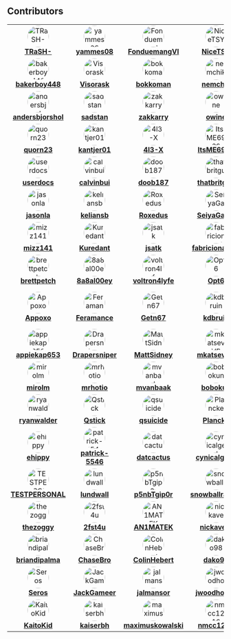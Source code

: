 ## Contributors

<!-- readme: contributors -start -->
<table style="width: 100%;">
<tr>    
    <td align="center">
            <img src="https://avatars.githubusercontent.com/u/6155095?v=4&v=4" style="width: 50px; border-radius: 50%;" alt="TRaSH-"/>
            <br />
            <b><a href="https://github.com/TRaSH-">TRaSH-</a></b>
    </td>    
    <td align="center">
            <img src="https://avatars.githubusercontent.com/u/111231042?v=4&v=4" style="width: 50px; border-radius: 50%;" alt="yammes08"/>
            <br />
            <b><a href="https://github.com/yammes08">yammes08</a></b>
    </td>    
    <td align="center">
            <img src="https://avatars.githubusercontent.com/u/15520607?v=4&v=4" style="width: 50px; border-radius: 50%;" alt="FonduemangVI"/>
            <br />
            <b><a href="https://github.com/FonduemangVI">FonduemangVI</a></b>
    </td>    
    <td align="center">
            <img src="https://avatars.githubusercontent.com/u/38940602?v=4&v=4" style="width: 50px; border-radius: 50%;" alt="NiceTSY"/>
            <br />
            <b><a href="https://github.com/NiceTSY">NiceTSY</a></b>
    </td>    
    <td align="center">
            <img src="https://avatars.githubusercontent.com/u/47067662?v=4&v=4" style="width: 50px; border-radius: 50%;" alt="nuxencs"/>
            <br />
            <b><a href="https://github.com/nuxencs">nuxencs</a></b>
    </td>
</tr>
<tr>    
    <td align="center">
            <img src="https://avatars.githubusercontent.com/u/55419169?v=4&v=4" style="width: 50px; border-radius: 50%;" alt="bakerboy448"/>
            <br />
            <b><a href="https://github.com/bakerboy448">bakerboy448</a></b>
    </td>    
    <td align="center">
            <img src="https://avatars.githubusercontent.com/u/54461452?v=4&v=4" style="width: 50px; border-radius: 50%;" alt="Visorask"/>
            <br />
            <b><a href="https://github.com/Visorask">Visorask</a></b>
    </td>    
    <td align="center">
            <img src="https://avatars.githubusercontent.com/u/7511367?v=4&v=4" style="width: 50px; border-radius: 50%;" alt="bokkoman"/>
            <br />
            <b><a href="https://github.com/bokkoman">bokkoman</a></b>
    </td>    
    <td align="center">
            <img src="https://avatars.githubusercontent.com/u/725456?v=4&v=4" style="width: 50px; border-radius: 50%;" alt="nemchik"/>
            <br />
            <b><a href="https://github.com/nemchik">nemchik</a></b>
    </td>    
    <td align="center">
            <img src="https://avatars.githubusercontent.com/u/39887349?v=4&v=4" style="width: 50px; border-radius: 50%;" alt="rg9400"/>
            <br />
            <b><a href="https://github.com/rg9400">rg9400</a></b>
    </td>
</tr>
<tr>    
    <td align="center">
            <img src="https://avatars.githubusercontent.com/u/161516010?v=4&v=4" style="width: 50px; border-radius: 50%;" alt="andersbjorshol"/>
            <br />
            <b><a href="https://github.com/andersbjorshol">andersbjorshol</a></b>
    </td>    
    <td align="center">
            <img src="https://avatars.githubusercontent.com/u/76420253?v=4&v=4" style="width: 50px; border-radius: 50%;" alt="sadstan"/>
            <br />
            <b><a href="https://github.com/sadstan">sadstan</a></b>
    </td>    
    <td align="center">
            <img src="https://avatars.githubusercontent.com/u/123845855?v=4&v=4" style="width: 50px; border-radius: 50%;" alt="zakkarry"/>
            <br />
            <b><a href="https://github.com/zakkarry">zakkarry</a></b>
    </td>    
    <td align="center">
            <img src="https://avatars.githubusercontent.com/u/4283702?v=4&v=4" style="width: 50px; border-radius: 50%;" alt="owine"/>
            <br />
            <b><a href="https://github.com/owine">owine</a></b>
    </td>    
    <td align="center">
            <img src="https://avatars.githubusercontent.com/u/1768054?v=4&v=4" style="width: 50px; border-radius: 50%;" alt="rcdailey"/>
            <br />
            <b><a href="https://github.com/rcdailey">rcdailey</a></b>
    </td>
</tr>
<tr>    
    <td align="center">
            <img src="https://avatars.githubusercontent.com/u/6703012?v=4&v=4" style="width: 50px; border-radius: 50%;" alt="quorn23"/>
            <br />
            <b><a href="https://github.com/quorn23">quorn23</a></b>
    </td>    
    <td align="center">
            <img src="https://avatars.githubusercontent.com/u/140897249?v=4&v=4" style="width: 50px; border-radius: 50%;" alt="kantjer01"/>
            <br />
            <b><a href="https://github.com/kantjer01">kantjer01</a></b>
    </td>    
    <td align="center">
            <img src="https://avatars.githubusercontent.com/u/108864960?v=4&v=4" style="width: 50px; border-radius: 50%;" alt="4l3-X"/>
            <br />
            <b><a href="https://github.com/4l3-X">4l3-X</a></b>
    </td>    
    <td align="center">
            <img src="https://avatars.githubusercontent.com/u/89707006?v=4&v=4" style="width: 50px; border-radius: 50%;" alt="ItsME6969"/>
            <br />
            <b><a href="https://github.com/ItsME6969">ItsME6969</a></b>
    </td>    
    <td align="center">
            <img src="https://avatars.githubusercontent.com/u/8321115?v=4&v=4" style="width: 50px; border-radius: 50%;" alt="austinwbest"/>
            <br />
            <b><a href="https://github.com/austinwbest">austinwbest</a></b>
    </td>
</tr>
<tr>    
    <td align="center">
            <img src="https://avatars.githubusercontent.com/u/16525024?v=4&v=4" style="width: 50px; border-radius: 50%;" alt="userdocs"/>
            <br />
            <b><a href="https://github.com/userdocs">userdocs</a></b>
    </td>    
    <td align="center">
            <img src="https://avatars.githubusercontent.com/u/3604363?v=4&v=4" style="width: 50px; border-radius: 50%;" alt="calvinbui"/>
            <br />
            <b><a href="https://github.com/calvinbui">calvinbui</a></b>
    </td>    
    <td align="center">
            <img src="https://avatars.githubusercontent.com/u/60312740?v=4&v=4" style="width: 50px; border-radius: 50%;" alt="doob187"/>
            <br />
            <b><a href="https://github.com/doob187">doob187</a></b>
    </td>    
    <td align="center">
            <img src="https://avatars.githubusercontent.com/u/10825337?v=4&v=4" style="width: 50px; border-radius: 50%;" alt="thatbritguy"/>
            <br />
            <b><a href="https://github.com/thatbritguy">thatbritguy</a></b>
    </td>    
    <td align="center">
            <img src="https://avatars.githubusercontent.com/u/246550?v=4&v=4" style="width: 50px; border-radius: 50%;" alt="foux"/>
            <br />
            <b><a href="https://github.com/foux">foux</a></b>
    </td>
</tr>
<tr>    
    <td align="center">
            <img src="https://avatars.githubusercontent.com/u/12141407?v=4&v=4" style="width: 50px; border-radius: 50%;" alt="jasonla"/>
            <br />
            <b><a href="https://github.com/jasonla">jasonla</a></b>
    </td>    
    <td align="center">
            <img src="https://avatars.githubusercontent.com/u/22099779?v=4&v=4" style="width: 50px; border-radius: 50%;" alt="keliansb"/>
            <br />
            <b><a href="https://github.com/keliansb">keliansb</a></b>
    </td>    
    <td align="center">
            <img src="https://avatars.githubusercontent.com/u/7110194?v=4&v=4" style="width: 50px; border-radius: 50%;" alt="Roxedus"/>
            <br />
            <b><a href="https://github.com/Roxedus">Roxedus</a></b>
    </td>    
    <td align="center">
            <img src="https://avatars.githubusercontent.com/u/40237982?v=4&v=4" style="width: 50px; border-radius: 50%;" alt="SeiyaGame"/>
            <br />
            <b><a href="https://github.com/SeiyaGame">SeiyaGame</a></b>
    </td>    
    <td align="center">
            <img src="https://avatars.githubusercontent.com/u/6587950?v=4&v=4" style="width: 50px; border-radius: 50%;" alt="saltydk"/>
            <br />
            <b><a href="https://github.com/saltydk">saltydk</a></b>
    </td>
</tr>
<tr>    
    <td align="center">
            <img src="https://avatars.githubusercontent.com/u/20839616?v=4&v=4" style="width: 50px; border-radius: 50%;" alt="mizz141"/>
            <br />
            <b><a href="https://github.com/mizz141">mizz141</a></b>
    </td>    
    <td align="center">
            <img src="https://avatars.githubusercontent.com/u/1890076?v=4&v=4" style="width: 50px; border-radius: 50%;" alt="Kuredant"/>
            <br />
            <b><a href="https://github.com/Kuredant">Kuredant</a></b>
    </td>    
    <td align="center">
            <img src="https://avatars.githubusercontent.com/u/1005550?v=4&v=4" style="width: 50px; border-radius: 50%;" alt="jsatk"/>
            <br />
            <b><a href="https://github.com/jsatk">jsatk</a></b>
    </td>    
    <td align="center">
            <img src="https://avatars.githubusercontent.com/u/15933?v=4&v=4" style="width: 50px; border-radius: 50%;" alt="fabricionaweb"/>
            <br />
            <b><a href="https://github.com/fabricionaweb">fabricionaweb</a></b>
    </td>    
    <td align="center">
            <img src="https://avatars.githubusercontent.com/u/85573606?v=4&v=4" style="width: 50px; border-radius: 50%;" alt="Davo1624"/>
            <br />
            <b><a href="https://github.com/Davo1624">Davo1624</a></b>
    </td>
</tr>
<tr>    
    <td align="center">
            <img src="https://avatars.githubusercontent.com/u/38706195?v=4&v=4" style="width: 50px; border-radius: 50%;" alt="brettpetch"/>
            <br />
            <b><a href="https://github.com/brettpetch">brettpetch</a></b>
    </td>    
    <td align="center">
            <img src="https://avatars.githubusercontent.com/u/109389709?v=4&v=4" style="width: 50px; border-radius: 50%;" alt="8a8al00ey"/>
            <br />
            <b><a href="https://github.com/8a8al00ey">8a8al00ey</a></b>
    </td>    
    <td align="center">
            <img src="https://avatars.githubusercontent.com/u/55123373?v=4&v=4" style="width: 50px; border-radius: 50%;" alt="voltron4lyfe"/>
            <br />
            <b><a href="https://github.com/voltron4lyfe">voltron4lyfe</a></b>
    </td>    
    <td align="center">
            <img src="https://avatars.githubusercontent.com/u/82363306?v=4&v=4" style="width: 50px; border-radius: 50%;" alt="Opt6"/>
            <br />
            <b><a href="https://github.com/Opt6">Opt6</a></b>
    </td>    
    <td align="center">
            <img src="https://avatars.githubusercontent.com/u/85502276?v=4&v=4" style="width: 50px; border-radius: 50%;" alt="KnifeFed"/>
            <br />
            <b><a href="https://github.com/KnifeFed">KnifeFed</a></b>
    </td>
</tr>
<tr>    
    <td align="center">
            <img src="https://avatars.githubusercontent.com/u/17850993?v=4&v=4" style="width: 50px; border-radius: 50%;" alt="Appoxo"/>
            <br />
            <b><a href="https://github.com/Appoxo">Appoxo</a></b>
    </td>    
    <td align="center">
            <img src="https://avatars.githubusercontent.com/u/38938175?v=4&v=4" style="width: 50px; border-radius: 50%;" alt="Feramance"/>
            <br />
            <b><a href="https://github.com/Feramance">Feramance</a></b>
    </td>    
    <td align="center">
            <img src="https://avatars.githubusercontent.com/u/51862012?v=4&v=4" style="width: 50px; border-radius: 50%;" alt="Getn67"/>
            <br />
            <b><a href="https://github.com/Getn67">Getn67</a></b>
    </td>    
    <td align="center">
            <img src="https://avatars.githubusercontent.com/u/3851711?v=4&v=4" style="width: 50px; border-radius: 50%;" alt="kdbruin"/>
            <br />
            <b><a href="https://github.com/kdbruin">kdbruin</a></b>
    </td>    
    <td align="center">
            <img src="https://avatars.githubusercontent.com/u/2387159?v=4&v=4" style="width: 50px; border-radius: 50%;" alt="andrew-kennedy"/>
            <br />
            <b><a href="https://github.com/andrew-kennedy">andrew-kennedy</a></b>
    </td>
</tr>
<tr>    
    <td align="center">
            <img src="https://avatars.githubusercontent.com/u/29512159?v=4&v=4" style="width: 50px; border-radius: 50%;" alt="appiekap653"/>
            <br />
            <b><a href="https://github.com/appiekap653">appiekap653</a></b>
    </td>    
    <td align="center">
            <img src="https://avatars.githubusercontent.com/u/27962761?v=4&v=4" style="width: 50px; border-radius: 50%;" alt="Drapersniper"/>
            <br />
            <b><a href="https://github.com/Drapersniper">Drapersniper</a></b>
    </td>    
    <td align="center">
            <img src="https://avatars.githubusercontent.com/u/45581528?v=4&v=4" style="width: 50px; border-radius: 50%;" alt="MattSidney"/>
            <br />
            <b><a href="https://github.com/MattSidney">MattSidney</a></b>
    </td>    
    <td align="center">
            <img src="https://avatars.githubusercontent.com/u/911677?v=4&v=4" style="width: 50px; border-radius: 50%;" alt="mkatsevVR"/>
            <br />
            <b><a href="https://github.com/mkatsevVR">mkatsevVR</a></b>
    </td>    
    <td align="center">
            <img src="https://avatars.githubusercontent.com/u/16975578?v=4&v=4" style="width: 50px; border-radius: 50%;" alt="aljohn92"/>
            <br />
            <b><a href="https://github.com/aljohn92">aljohn92</a></b>
    </td>
</tr>
<tr>    
    <td align="center">
            <img src="https://avatars.githubusercontent.com/u/9135358?v=4&v=4" style="width: 50px; border-radius: 50%;" alt="mirolm"/>
            <br />
            <b><a href="https://github.com/mirolm">mirolm</a></b>
    </td>    
    <td align="center">
            <img src="https://avatars.githubusercontent.com/u/26902309?v=4&v=4" style="width: 50px; border-radius: 50%;" alt="mrhotio"/>
            <br />
            <b><a href="https://github.com/mrhotio">mrhotio</a></b>
    </td>    
    <td align="center">
            <img src="https://avatars.githubusercontent.com/u/1928231?v=4&v=4" style="width: 50px; border-radius: 50%;" alt="mvanbaak"/>
            <br />
            <b><a href="https://github.com/mvanbaak">mvanbaak</a></b>
    </td>    
    <td align="center">
            <img src="https://avatars.githubusercontent.com/u/12660469?v=4&v=4" style="width: 50px; border-radius: 50%;" alt="bobokun"/>
            <br />
            <b><a href="https://github.com/bobokun">bobokun</a></b>
    </td>    
    <td align="center">
            <img src="https://avatars.githubusercontent.com/u/6205053?v=4&v=4" style="width: 50px; border-radius: 50%;" alt="ToXinE"/>
            <br />
            <b><a href="https://github.com/ToXinE">ToXinE</a></b>
    </td>
</tr>
<tr>    
    <td align="center">
            <img src="https://avatars.githubusercontent.com/u/10901150?v=4&v=4" style="width: 50px; border-radius: 50%;" alt="ryanwalder"/>
            <br />
            <b><a href="https://github.com/ryanwalder">ryanwalder</a></b>
    </td>    
    <td align="center">
            <img src="https://avatars.githubusercontent.com/u/376117?v=4&v=4" style="width: 50px; border-radius: 50%;" alt="Qstick"/>
            <br />
            <b><a href="https://github.com/Qstick">Qstick</a></b>
    </td>    
    <td align="center">
            <img src="https://avatars.githubusercontent.com/u/107214609?v=4&v=4" style="width: 50px; border-radius: 50%;" alt="qsuicide"/>
            <br />
            <b><a href="https://github.com/qsuicide">qsuicide</a></b>
    </td>    
    <td align="center">
            <img src="https://avatars.githubusercontent.com/u/1756802?v=4&v=4" style="width: 50px; border-radius: 50%;" alt="Plancke"/>
            <br />
            <b><a href="https://github.com/Plancke">Plancke</a></b>
    </td>    
    <td align="center">
            <img src="https://avatars.githubusercontent.com/u/1164501?v=4&v=4" style="width: 50px; border-radius: 50%;" alt="pdcamilleri"/>
            <br />
            <b><a href="https://github.com/pdcamilleri">pdcamilleri</a></b>
    </td>
</tr>
<tr>    
    <td align="center">
            <img src="https://avatars.githubusercontent.com/u/157220?v=4&v=4" style="width: 50px; border-radius: 50%;" alt="ehippy"/>
            <br />
            <b><a href="https://github.com/ehippy">ehippy</a></b>
    </td>    
    <td align="center">
            <img src="https://avatars.githubusercontent.com/u/65756895?v=4&v=4" style="width: 50px; border-radius: 50%;" alt="patrick-5546"/>
            <br />
            <b><a href="https://github.com/patrick-5546">patrick-5546</a></b>
    </td>    
    <td align="center">
            <img src="https://avatars.githubusercontent.com/u/107456394?v=4&v=4" style="width: 50px; border-radius: 50%;" alt="datcactus"/>
            <br />
            <b><a href="https://github.com/datcactus">datcactus</a></b>
    </td>    
    <td align="center">
            <img src="https://avatars.githubusercontent.com/u/12488767?v=4&v=4" style="width: 50px; border-radius: 50%;" alt="cynicalgeek"/>
            <br />
            <b><a href="https://github.com/cynicalgeek">cynicalgeek</a></b>
    </td>    
    <td align="center">
            <img src="https://avatars.githubusercontent.com/u/36236331?v=4&v=4" style="width: 50px; border-radius: 50%;" alt="garypiner"/>
            <br />
            <b><a href="https://github.com/garypiner">garypiner</a></b>
    </td>
</tr>
<tr>    
    <td align="center">
            <img src="https://avatars.githubusercontent.com/u/6664588?v=4&v=4" style="width: 50px; border-radius: 50%;" alt="TESTPERSONAL"/>
            <br />
            <b><a href="https://github.com/TESTPERSONAL">TESTPERSONAL</a></b>
    </td>    
    <td align="center">
            <img src="https://avatars.githubusercontent.com/u/23060984?v=4&v=4" style="width: 50px; border-radius: 50%;" alt="lundwall"/>
            <br />
            <b><a href="https://github.com/lundwall">lundwall</a></b>
    </td>    
    <td align="center">
            <img src="https://avatars.githubusercontent.com/u/32445075?v=4&v=4" style="width: 50px; border-radius: 50%;" alt="p5nbTgip0r"/>
            <br />
            <b><a href="https://github.com/p5nbTgip0r">p5nbTgip0r</a></b>
    </td>    
    <td align="center">
            <img src="https://avatars.githubusercontent.com/u/97920769?v=4&v=4" style="width: 50px; border-radius: 50%;" alt="snowballramen"/>
            <br />
            <b><a href="https://github.com/snowballramen">snowballramen</a></b>
    </td>    
    <td align="center">
            <img src="https://avatars.githubusercontent.com/u/18177310?v=4&v=4" style="width: 50px; border-radius: 50%;" alt="s0up4200"/>
            <br />
            <b><a href="https://github.com/s0up4200">s0up4200</a></b>
    </td>
</tr>
<tr>    
    <td align="center">
            <img src="https://avatars.githubusercontent.com/u/500882?v=4&v=4" style="width: 50px; border-radius: 50%;" alt="thezoggy"/>
            <br />
            <b><a href="https://github.com/thezoggy">thezoggy</a></b>
    </td>    
    <td align="center">
            <img src="https://avatars.githubusercontent.com/u/15257926?v=4&v=4" style="width: 50px; border-radius: 50%;" alt="2fst4u"/>
            <br />
            <b><a href="https://github.com/2fst4u">2fst4u</a></b>
    </td>    
    <td align="center">
            <img src="https://avatars.githubusercontent.com/u/15142596?v=4&v=4" style="width: 50px; border-radius: 50%;" alt="AN1MATEK"/>
            <br />
            <b><a href="https://github.com/AN1MATEK">AN1MATEK</a></b>
    </td>    
    <td align="center">
            <img src="https://avatars.githubusercontent.com/u/72708798?v=4&v=4" style="width: 50px; border-radius: 50%;" alt="nickavem"/>
            <br />
            <b><a href="https://github.com/nickavem">nickavem</a></b>
    </td>    
    <td align="center">
            <img src="https://avatars.githubusercontent.com/u/38613762?v=4&v=4" style="width: 50px; border-radius: 50%;" alt="AvAars"/>
            <br />
            <b><a href="https://github.com/AvAars">AvAars</a></b>
    </td>
</tr>
<tr>    
    <td align="center">
            <img src="https://avatars.githubusercontent.com/u/1597820?v=4&v=4" style="width: 50px; border-radius: 50%;" alt="briandipalma"/>
            <br />
            <b><a href="https://github.com/briandipalma">briandipalma</a></b>
    </td>    
    <td align="center">
            <img src="https://avatars.githubusercontent.com/u/290461?v=4&v=4" style="width: 50px; border-radius: 50%;" alt="ChaseBro"/>
            <br />
            <b><a href="https://github.com/ChaseBro">ChaseBro</a></b>
    </td>    
    <td align="center">
            <img src="https://avatars.githubusercontent.com/u/232139?v=4&v=4" style="width: 50px; border-radius: 50%;" alt="ColinHebert"/>
            <br />
            <b><a href="https://github.com/ColinHebert">ColinHebert</a></b>
    </td>    
    <td align="center">
            <img src="https://avatars.githubusercontent.com/u/8067383?v=4&v=4" style="width: 50px; border-radius: 50%;" alt="dako98"/>
            <br />
            <b><a href="https://github.com/dako98">dako98</a></b>
    </td>    
    <td align="center">
            <img src="https://avatars.githubusercontent.com/u/77843475?v=4&v=4" style="width: 50px; border-radius: 50%;" alt="DiscDuck"/>
            <br />
            <b><a href="https://github.com/DiscDuck">DiscDuck</a></b>
    </td>
</tr>
<tr>    
    <td align="center">
            <img src="https://avatars.githubusercontent.com/u/9016208?v=4&v=4" style="width: 50px; border-radius: 50%;" alt="Seros"/>
            <br />
            <b><a href="https://github.com/Seros">Seros</a></b>
    </td>    
    <td align="center">
            <img src="https://avatars.githubusercontent.com/u/2633890?v=4&v=4" style="width: 50px; border-radius: 50%;" alt="JackGameer"/>
            <br />
            <b><a href="https://github.com/JackGameer">JackGameer</a></b>
    </td>    
    <td align="center">
            <img src="https://avatars.githubusercontent.com/u/79274231?v=4&v=4" style="width: 50px; border-radius: 50%;" alt="jalmansor"/>
            <br />
            <b><a href="https://github.com/jalmansor">jalmansor</a></b>
    </td>    
    <td align="center">
            <img src="https://avatars.githubusercontent.com/u/23200350?v=4&v=4" style="width: 50px; border-radius: 50%;" alt="jwoodhouse"/>
            <br />
            <b><a href="https://github.com/jwoodhouse">jwoodhouse</a></b>
    </td>    
    <td align="center">
            <img src="https://avatars.githubusercontent.com/u/10259118?v=4&v=4" style="width: 50px; border-radius: 50%;" alt="jonasgeiler"/>
            <br />
            <b><a href="https://github.com/jonasgeiler">jonasgeiler</a></b>
    </td>
</tr>
<tr>    
    <td align="center">
            <img src="https://avatars.githubusercontent.com/u/9055441?v=4&v=4" style="width: 50px; border-radius: 50%;" alt="KaitoKid"/>
            <br />
            <b><a href="https://github.com/KaitoKid">KaitoKid</a></b>
    </td>    
    <td align="center">
            <img src="https://avatars.githubusercontent.com/u/41852205?v=4&v=4" style="width: 50px; border-radius: 50%;" alt="kaiserbh"/>
            <br />
            <b><a href="https://github.com/kaiserbh">kaiserbh</a></b>
    </td>    
    <td align="center">
            <img src="https://avatars.githubusercontent.com/u/13492750?v=4&v=4" style="width: 50px; border-radius: 50%;" alt="maximuskowalski"/>
            <br />
            <b><a href="https://github.com/maximuskowalski">maximuskowalski</a></b>
    </td>    
    <td align="center">
            <img src="https://avatars.githubusercontent.com/u/48334675?v=4&v=4" style="width: 50px; border-radius: 50%;" alt="nmcc1212"/>
            <br />
            <b><a href="https://github.com/nmcc1212">nmcc1212</a></b>
    </td></tr>
</table>

<!-- readme: contributors -end -->
